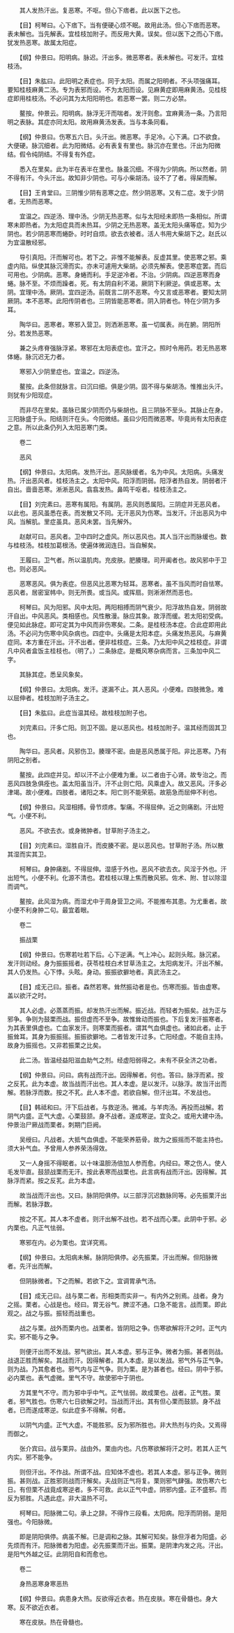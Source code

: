 <!-- { "loadSidebar": true } -->
　　其人发热汗出。复恶寒。不呕。但心下痞者。此以医下之也。

　　【目】柯琴曰。心下痞下。当有便硬心烦不眠。故用此汤。但心下痞而恶寒。表未解也。当先解表。宜桂枝加附子。而反用大黄。误矣。但以医下之而心下痞。犹发热恶寒。故属太阳症。

　　【纲】仲景曰。阳明病。脉迟。汗出多。微恶寒者。表未解也。可发汗。宜桂枝汤。

　　【目】朱肱曰。此阳明之表症也。同于太阳。而属之阳明者。不头项强痛耳。要知桂枝麻黄二汤。专为表邪而设。不为太阳而设。见麻黄症即用麻黄汤。见桂枝症即用桂枝汤。不必问其为太阳阳明也。若恶寒一罢。则二方必禁。

　　鳌按。仲景云。阳明病。脉浮无汗而喘者。发汗则愈。宜麻黄汤一条。乃言阳明之表脉。其症亦同太阳。故用麻黄汤发表。当与本条同看。

　　【纲】仲景曰。伤寒五六日。头汗出。微恶寒。手足冷。心下满。口不欲食。大便硬。脉沉细者。此为阳微结。必有表复有里也。脉沉亦在里也。汗出为阳微结。假令纯阴结。不得复有外症。

　　悉入在里矣。此为半在表半在里也。脉虽沉细。不得为少阴病。所以然者。阴不得有汗。今头汗出。故知非少阴也。可与小柴胡汤。设不了了者。得屎而解。

　　【目】王肯堂曰。三阴惟少阴有恶寒之症。然少阴恶寒。又有二症。发于少阴者。无热而恶寒。

　　宜温之。四逆汤、理中汤。少阴无热恶寒。似与太阳经未即热一条相似。所谓寒未即热者。为太阳症具而未热耳。少阴之无热恶寒。盖无太阳头痛等症。知为少阴也。若少阴恶寒而蜷卧。时时自烦。欲去衣被者。活人书用大柴胡下之。赵氏以为宜温散经邪。

　　导引真阳。汗而解可也。若下之。非惟不能解表。反虚其里。使恶寒之邪。乘虚内陷。纵使其脉沉滑而实。亦未可遽用大柴胡。必须先解表。使恶寒症罢。而后可用也。少阴病。恶寒。身蜷而利。手足逆冷者。不治。少阴病。四逆恶寒而身蜷。脉不至。不烦而躁者。死。有太阴自利不渴。厥阴下利厥逆。俱或恶寒。太阴。宜理中汤。厥阴。宜四逆汤。前既言二阴不恶寒。今又言或恶寒者。要知太阴厥阴。本不恶寒。此阳传阴者也。三阴皆能恶寒者。阴入阴者也。特在少阴为多耳。

　　陶华曰。恶寒者。寒邪入营卫。则洒淅恶寒。虽一切属表。尚在腑。阴阳所分。若发热恶寒。

　　兼之头疼脊强脉浮紧。寒邪在太阳表症也。宜汗之。照时令用药。若无热恶寒体蜷。脉沉迟无力者。

　　寒邪入少阴里症也。宜温之。四逆汤。

　　鳌按。此条但就脉言。曰沉曰细。俱是少阴。固不得与柴胡汤。惟推出头汗。则犹有少阳现症。

　　而非尽在里矣。虽脉已属少阴而仍与柴胡也。且三阴脉不至头。其脉止在身。三阳脉盛于头。阳结则汗在头。今阳微结。虽曰少阳而微恶寒。毕竟尚有太阳表症之意。所以此条仍列入太阳恶寒门类。

　　卷二

　　恶风

　　【纲】仲景曰。太阳病。发热汗出。恶风脉缓者。名为中风。太阳病。头痛发热。汗出恶风者。桂枝汤主之。太阳中风。阳浮而阴弱。阳浮者热自发。阴弱者汗自出。啬啬恶寒。淅淅恶风。翕翕发热。鼻鸣干呕者。桂枝汤主之。

　　【目】刘完素曰。恶寒有属阳。有属阴。恶风则悉属阳。三阴症并无恶风者。以此也。恶风虽悉在表。而发散又不同。无汗恶风为伤寒。当发汗。汗出恶风为中风。当解肌。里症虽具。恶风未罢。当先解外。

　　赵献可曰。恶风者。卫中四时之虚风。所以恶风也。其人当汗出而脉缓也。数与桂枝汤。桂枝加葛根汤。使遍体微润连日。当自解矣。

　　王履曰。卫气者。所以温肌肉。充皮肤。肥腠理。司开阖者也。故风邪中于卫也。则必恶风。

　　恶寒恶风。俱为表症。但恶风比恶寒为轻耳。恶寒者。虽不当风而时自怯寒。恶风者。居密室帏中。则无所畏。或当风。或挥扇。则淅淅然而恶也。

　　柯琴曰。风为阳邪。风中太阳。两阳相搏而阴气衰少。阳浮故热自发。阴弱故汗自出。中风恶风。类相感也。风性散漫。脉应其象。故浮而缓。若太阳初受病。便见如此脉症。即可定其为中风而非伤寒矣。二条。是桂枝汤本症。合此症即用此汤。不必问为伤寒中风杂病也。四症中。头痛是太阳本症。头痛发热恶风。与麻黄症同。本方重在汗出。汗不出者。便非桂枝症。三条。乃太阳中风之桂枝症。非谓凡中风者盒饭主桂枝也。（明了。）二条脉症。是概风寒杂病而言。三条加中风二字。

　　其脉其症。悉呈风象矣。

　　【纲】仲景曰。太阳病。发汗。遂漏不止。其人恶风。小便难。四肢微急。难以屈伸者。桂枝加附子汤主之。

　　【目】朱肱曰。此症当温其经。故桂枝加附子也。

　　刘完素曰。汗多亡阳。则卫不固。是以恶风也。桂枝加附子。温其经而固其卫也。

　　陶华曰。恶风者。风邪伤卫。腠理不密。由是恶风悉属于阳。非比恶寒。乃有阴阳之别者。

　　鳌按。此四症并见。却以汗不止小便难为重。以二者由于心肾。故专治之。而恶风四肢急俱痊也。盖太阳虽当汗。汗不止则亡阳。风乘虚入。故又恶风。汗多必津竭。故小便难。四肢者。诸阳之本。阳亡则不能荣筋。故筋急而屈伸不利也。

　　【纲】仲景曰。风湿相搏。骨节烦疼。掣痛。不得屈伸。近之则痛剧。汗出短气。小便不利。

　　恶风。不欲去衣。或身微肿者。甘草附子汤主之。

　　【目】刘完素曰。湿胜自汗。而皮腠不密。是以恶风也。甘草附子汤。所以散其湿而实其卫。

　　柯琴曰。身肿痛剧。不得屈伸。湿感于外也。恶风不欲去衣。风淫于外也。汗出短气。小便不利。化源不清也。君桂枝以理上焦而散风邪。佐术、附、甘以除湿而调气。

　　鳌按。此风湿为病。而湿尤中于周身营卫之间。不能推布其患。为尤重者。故小便不利身肿二句。最宜着眼。

　　卷二

　　振战栗

　　【纲】仲景曰。伤寒若吐若下后。心下逆满。气上冲心。起则头眩。脉沉紧。发汗则动经。身为振振摇者。茯苓桂枝白术甘草汤主之。太阳病发汗。汗出不解。其人仍发热。心下悸。头眩。身动。振振欲擗地者。真武汤主之。

　　【目】成无己曰。振者。森然若寒。耸然振动者是也。伤寒而振。皆由虚寒。盖以欲汗之时。

　　其人必虚。必蒸蒸而振。却发热汗出而解。振近战。而轻者为振矣。战为正与邪争。争则为鼓栗而战。振但虚而不至争。故惟耸动而振也。下后复发汗振寒者。为其表里俱虚也。亡血家发汗。则寒栗而振者。谓其气血俱虚也。诸如此者。止于振耸耳。其身为振振摇。振振欲擗地。二者皆发汗过多。亡阳经虚。不能自主持。故身为振摇也。又非若振栗之比矣。

　　此二汤。皆温经益阳滋血助气之剂。经虚阳弱得之。未有不获全济之功者。

　　【纲】仲景曰。问曰。病有战而汗出。因得解者。何也。答曰。脉浮而紧。按之反芤。此为本虚。故当战而汗出也。其人本虚。是以发汗。以脉浮。故当汗出而解。若脉浮而数。按之不芤。此人本不虚。若欲自解。但汗出耳。不发战也。

　　【目】韩祗和曰。汗下后战者。与救逆汤。微减。与羊肉汤。再投而战解。若阴气内盛。正气大虚。心栗鼓颔。身不战者。遂成寒逆。宜灸之。或用大建中汤。仲景治尸厥战而栗者。刺期门巨阙。

　　吴绶曰。凡战者。大抵气血俱虚。不能荣养筋骨。故为之振摇而不能主持也。须大补气血。予曾用人参养荣汤得效。

　　又一人身摇不得眠者。以十味温胆汤倍加人参而愈。内经曰。寒之伤人。使人毛发毕直。鼓颔战栗而无汗。按此表寒而战栗也。此言病有战而汗出。因得解。其脉浮而紧。按之反芤。此为本虚。

　　故当战而汗出也。又曰。脉阴阳俱停。以三部浮沉迟数脉同等。必先振栗汗出而解。若脉浮数。

　　按之不芤。其人本不虚者。则汗出解不战也。若不战而心栗。此阴中于邪。必内栗也。凡正气怯弱。

　　寒邪在内。必为栗也。宜详究焉。

　　【纲】仲景曰。太阳病未解。脉阴阳俱停。必先振栗。汗出而解。但阳脉微者。先汗出而解。

　　但阴脉微者。下之而解。若欲下之。宜调胃承气汤。

　　【目】成无己曰。战与栗二者。形相类而实非一。有内外之别焉。战者。身为之摇。栗者。心战是也。经曰。胃无谷气。脾涩不通。口急不能言。战而栗。即此观之。战之与振。振轻而战重也。

　　战之与栗。战外而栗内也。战栗者。皆阴阳之争。伤寒欲解将汗之时。正气内实。邪不能与之争。

　　则便汗出而不发战。邪气欲出。其人本虚。邪与正争。微者为振。甚者则战。战退正胜而解矣。其战而汗。因得解者。其人本虚。是以发战。邪气外与正气争。则为战。乃其愈者也。邪气内与正气争。则为栗。是为甚者也。经曰。阴中于邪。必内栗也。表气虚微。里气不守。故使邪中于阴也。

　　方其里气不守。而为邪中乎中气。正气怯弱。故成栗也。战者。正气胜。栗者。邪气胜也。伤寒六七日欲解之时。当战而汗出。其有但心栗而鼓颔。身不战者。已而遂成寒逆。似此症多不得解。何者。

　　以阴气内盛。正气大虚。不能胜邪。反为邪所胜也。非大热剂与灼灸。又焉得而御之。

　　张介宾曰。战与栗异。战由外。栗由内也。凡伤寒欲解将汗之时。若其人正气内实。邪不能争。

　　则但汗出。不作战。所谓不战。应知体不虚也。若其人本虚。邪与正争。微则振。甚则战。正胜邪则战而汗解矣。夫战则正气将复。栗则邪气肆强。故伤寒六七日。有但栗不战竟成寒逆者。多不可救。此以正气中虚。阴邪内盛。正不盛邪。而反为邪胜。凡遇此症。非大温热不可。

　　柯琴曰。阳脉微二句。承上之辞。不得作三段看。太阳病。阳浮而阴弱。是阳强也。今阳脉微。

　　即是阴阳俱停。病虽不解。已是调和之脉。其解可知矣。脉但浮者为阳盛。必先烦而有汗。阳脉微者为阳虚。必先振栗而汗出。振栗。是阴津内发之兆。汗出。是阳气外越之征。此阴阳自和而愈也。

　　卷二

　　身热恶寒身寒恶热

　　【纲】仲景曰。病患身大热。反欲得近衣者。热在皮肤。寒在骨髓也。身大寒。反不欲近衣者。

　　寒在皮肤。热在骨髓也。

